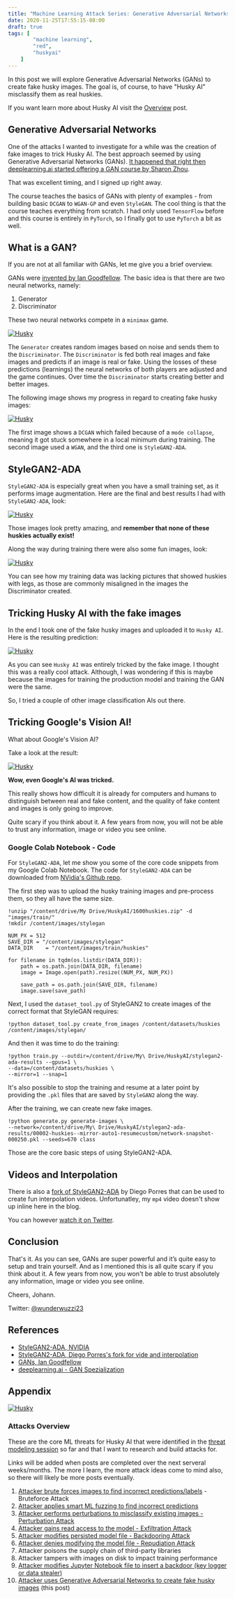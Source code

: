 ```yaml
---
title: "Machine Learning Attack Series: Generative Adversarial Networks (GANs)"
date: 2020-11-25T17:55:15-08:00
draft: true
tags: [
        "machine learning",
        "red",
        "huskyai"
    ]
---
```


In this post we will explore Generative Adversarial Networks (GANs) to create fake husky images. The goal is, of course, to have "Husky AI" misclassify them as real huskies.

If you want learn more about Husky AI visit the [Overview](/blog/posts/2020/husky-ai-walkthrough/) post.


## Generative Adversarial Networks

One of the attacks I wanted to investigate for a while was the creation of fake images to trick Husky AI. The best approach seemed by using Generative Adversarial Networks (GANs). [It happened that right then deeplearning.ai started offering a GAN course by Sharon Zhou](https://www.deeplearning.ai/generative-adversarial-networks-specialization/). 

That was excellent timing, and I signed up right away.

The course teaches the basics of GANs with plenty of examples - from building basic `DCGAN` to `WGAN-GP` and even `StyleGAN`. The cool thing is that the course teaches everything from scratch. I had only used `TensorFlow` before and this course is entirely in `PyTorch`, so I finally got to use `PyTorch` a bit as well.

## What is a GAN?

If you are not at all familiar with GANs, let me give you a brief overview. 

GANs were [invented by Ian Goodfellow](https://www.iangoodfellow.com/slides/2016-12-9-gans.pdf). The basic idea is that there are two neural networks, namely:

1. Generator
2. Discriminator

These two neural networks compete in a `minimax` game.

[![Husky](/blog/images/2020/gans-minimax.png)](/blog/images/2020/gans-minimax.png)

The `Generator` creates random images based on noise and sends them to the `Discriminator`. The `Discriminator` is fed both real images and fake images and predicts if an image is real or fake. Using the losses of these predictions (learnings) the neural networks of both players are adjusted and the game continues. Over time the `Discriminator` starts creating better and better images.

The following image shows my progress in regard to creating fake husky images:

[![Husky](/blog/images/2020/gans.png)](/blog/images/2020/gans.png)

The first image shows a `DCGAN` which failed because of a `mode collapse`, meaning it got stuck somewhere in a local minimum during training. The second image used a `WGAN`, and the third one is `StyleGAN2-ADA`.

## StyleGAN2-ADA

`StyleGAN2-ADA` is especially great when you have a small training set, as it performs image augmentation. Here are the final and best results I had with `StyleGAN2-ADA`, look:

[![Husky](/blog/images/2020/huskies-that-dont-exist.png)](/blog/images/2020/huskies-that-dont-exist.png)

Those images look pretty amazing, and **remember that none of these huskies actually exist!**

Along the way during training there were also some fun images, look:

[![Husky](/blog/images/2020/fake-huskies-fail.png)](/blog/images/2020/fake-huskies-fail.png)

You can see how my training data was lacking pictures that showed huskies with legs, as those are commonly misaligned in the images the Discriminator created.

## Tricking Husky AI with the fake images

In the end I took one of the fake husky images and uploaded it to `Husky AI`. Here is the resulting prediction:

[![Husky](/blog/images/2020/husky-ai-gan-fakehusky-baypass.png)](/blog/images/2020/husky-ai-gan-fakehusky-baypass.png)

As you can see `Husky AI` was entirely tricked by the fake image. I thought this was a really cool attack. Although, I was wondering if this is maybe because the images for training the production model and training the GAN were the same.

So, I tried a couple of other image classification AIs out there.

## Tricking Google's Vision AI!

What about Google's Vision AI? 

Take a look at the result:

[![Husky](/blog/images/2020/googleai-huskyai.png)](/blog/images/2020/googleai-huskyai.png)

**Wow, even Google's AI was tricked.** 

This really shows how difficult it is already for computers and humans to distinguish between real and fake content, and the quality of fake content and images is only going to improve. 

Quite scary if you think about it. A few years from now, you will not be able to trust any information, image or video you see online. 

### Google Colab Notebook - Code

For `StyleGAN2-ADA`, let me show you some of the core code snippets from my Google Colab Notebook. The code for `StyleGAN2-ADA` can be downloaded from [NVidia's Github repo](https://github.com/NVlabs/stylegan2-ada). 

The first step was to upload the husky training images and pre-process them, so they all have the same size.

```
!unzip "/content/drive/My Drive/HuskyAI/1600huskies.zip" -d "images/train/"
!mkdir /content/images/stylegan

NUM_PX = 512
SAVE_DIR = "/content/images/stylegan"
DATA_DIR    = "/content/images/train/huskies"

for filename in tqdm(os.listdir(DATA_DIR)):
    path = os.path.join(DATA_DIR, filename)
    image = Image.open(path).resize((NUM_PX, NUM_PX))

    save_path = os.path.join(SAVE_DIR, filename)
    image.save(save_path)
```

Next, I used the `dataset_tool.py` of StyleGAN2 to create images of the correct format that StyleGAN requires:

```
!python dataset_tool.py create_from_images /content/datasets/huskies /content/images/stylegan/
```

And then it was time to do the training:

```
!python train.py --outdir=/content/drive/My\ Drive/HuskyAI/stylegan2-ada-results --gpus=1 \ 
--data=/content/datasets/huskies \
--mirror=1 --snap=1 
```

It's also possible to stop the training and resume at a later point by providing the `.pkl` files that are saved by `StyleGAN2` along the way.

After the training, we can create new fake images.

```
!python generate.py generate-images \
--network=/content/drive/My\ Drive/HuskyAI/stylegan2-ada-results/00002-huskies--mirror-auto1-resumecustom/network-snapshot-000250.pkl --seeds=670 class
```

Those are the core basic steps of using StyleGAN2-ADA.

## Videos and Interpolation

There is also a [fork of StyleGAN2-ADA](https://github.com/PDillis/stylegan2-ada) by Diego Porres that can be used to create fun interpolation videos. Unfortunatley, my `mp4` video doesn't show up inline here in the blog. 

You can however [watch it on Twitter](https://twitter.com/wunderwuzzi23/status/1320723215686066176).


## Conclusion

That's it. As you can see, GANs are super powerful and it’s quite easy to setup and train yourself. And as I mentioned this is all quite scary if you think about it. A few years from now, you won't be able to trust absolutely any information, image or video you see online.

Cheers, Johann.

Twitter: [@wunderwuzzi23](https://twitter.com/wunderwuzzi23)


## References

* [StyleGAN2-ADA, NVIDIA](https://github.com/NVlabs/stylegan2-ada)
* [StyleGAN2-ADA, Diego Porres's fork for vide and interpolation](https://github.com/PDillis/stylegan2-ada)
* [GANs, Ian Goodfellow](https://www.iangoodfellow.com/slides/2016-12-9-gans.pdf)
* [deeplearning.ai - GAN Spezialization](https://www.deeplearning.ai/generative-adversarial-networks-specialization/)

## Appendix 

[![Husky](/blog/images/2020/fakehusky.png)](/blog/images/2020/fakehusky.png)

### Attacks Overview

These are the core ML threats for Husky AI that were identified in the [threat modeling session](/blog/posts/2020/husky-ai-threat-modeling-machine-learning/) so far and that I want to research and build attacks for. 

Links will be added when posts are completed over the next serveral weeks/months. The more I learn, the more attack ideas come to mind also, so there will likely be more posts eventually.

1. [Attacker brute forces images to find incorrect predictions/labels](/blog/posts/2020/husky-ai-machine-learning-attack-bruteforce/) - Bruteforce Attack
2. [Attacker applies smart ML fuzzing to find incorrect predictions](/blog/posts/2020/husky-ai-machine-learning-attack-smart-fuzz/) 
2. [Attacker performs perturbations to misclassify existing images - Perturbation Attack](/blog/posts/2020/husky-ai-machine-learning-attack-perturbation-external/) 
3. [Attacker gains read access to the model - Exfiltration Attack](/blog/posts/2020/husky-ai-machine-learning-model-stealing/)
4. [Attacker modifies persisted model file - Backdooring Attack](/blog/posts/2020/husky-ai-machine-learning-backdoor-model/)
5. [Attacker denies modifying the model file - Repudiation Attack](/blog/posts/2020/husky-ai-repudiation-threat-deny-action-machine-learning/)
6. Attacker poisons the supply chain of third-party libraries 
7. Attacker tampers with images on disk to impact training performance
8. [Attacker modifies Jupyter Notebook file to insert a backdoor (key logger or data stealer)](/blog/posts/2020/cve-2020-16977-vscode-microsoft-python-extension-remote-code-execution/)
9. [Attacker uses Generative Adversarial Networks to create fake husky images](/blog/posts/2020/machine-learning-attack-series-generative-adversarial-networks-gan/) (this post)


